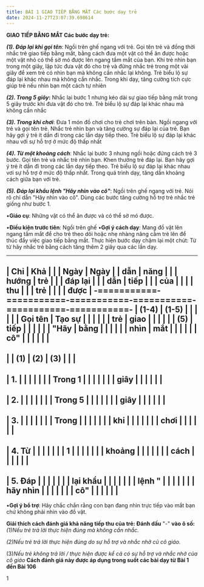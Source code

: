 ```yaml
---
title: BÀI 1 GIAO TIẾP BẰNG MẮT Các bước dạy trẻ
date: 2024-11-27T23:07:39.698614
---
```


**GIAO TIẾP BẰNG MẮT Các bước dạy trẻ:**

***(1). Đáp lại khi gọi tên***: Ngồi trên ghế ngang với trẻ. Gọi tên
trẻ và đồng thời nhắc trẻ giao tiếp bằng mắt, bằng cách đưa một vật có
thể ăn được hoặc một vật nhỏ có thể sờ mó được lên ngang tầm mắt của
bạn. Khi trẻ nhìn bạn trong một giây, lập tức đưa vật đó cho trẻ và
đừng nhắc trẻ trong một vài giây để xem trẻ có nhìn bạn mà không cần
nhắc lại không. Trẻ biểu lộ sự đáp lại khác nhau mà không cần nhắc.
Trong khi dạy, tăng cường tích cực giúp trẻ nếu nhìn bạn một cách tự
nhiên

***(2). Trong 5 giõy*:** Nhắc lại bước 1 nhưng kéo dài sự giao tiếp
bằng mắt trong 5 giây trước khi đưa vật đó cho trẻ. Trẻ biểu lộ sự đáp
lại khác nhau mà không cần nhắc

***(3). Trong khi chơi***: Đưa 1 món đồ chơi cho trẻ chơi trên bàn.
Ngồi ngang với trẻ và gọi tên trẻ. Nhắc trẻ nhìn bạn và tăng cường sự
đáp lại của trẻ. Bạn hãy gợi ý trẻ ít dần đi trong các lần dạy tiếp
theo. Trẻ biểu lộ sự đáp lại khác nhau với sự hỗ trợ ở mức độ thấp
nhất

***(4). Từ một khoảng cách***: Nhắc lại bước 3 nhưng ngồi hoặc đứng
cách trẻ 3 bước. Gọi tên trẻ và nhắc trẻ nhìn bạn. Khen thưởng trẻ đáp
lại. Bạn hãy gợi ý trẻ ít dần đi trong các lần dạy tiếp theo. Trẻ biểu
lộ sự đáp lại khác nhau vơi sự hỗ trợ ở mức độ thấp nhất. Trong quá
trình dạy, tăng dần khoảng cách giữa bạn với trẻ.

***(5). Đáp lại khẩu lệnh "Hãy nhìn vào cô"***: Ngồi trên ghế ngang
với trẻ. Nói rõ chỉ dẫn "Hãy nhìn vào cô". Dùng các bước tăng cường hỗ
trợ trẻ nhắc trẻ giống như bước 1.

•**Giáo cụ**: Những vật có thể ăn được và có thể sờ mó được.

•**Điều kiện trước tiên**: Ngồi trên ghế
•**Gợi ý cách dạy**: Mang đồ vật lên ngang tầm mắt để cho trẻ theo dõi
hoặc nhẹ nhàng nâng cằm trẻ lên để thúc đẩy việc giao tiếp bằng mắt.
Thực hiện bước dạy chậm lại một chút: Từ từ hãy nhắc trẻ bằng cách
tăng thêm 2 giây qua các lần dạy.

-------------------------------------------------------------------------
| **Chỉ     | **Khả   |           |           | **Ngày  | **Ngày  |
| dẫn**     | năng    |           |           | hướng   | trẻ     |
|           | đáp lại |           |           | dẫn**   | tiếp    |
|           | của     |           |           |           | thu     |
|           | trẻ**   |           |           |           | được**  |
-===========-===========-===========-===========-===========-===========-
| **(1-4) | **(1-5) |           |           |           |           |
| Gọi tên | Tạo sự  |           |           |           |           |
| trẻ**  | giao    |           |           |           |           |
| **(5)   | tiếp    |           |           |           |           |
| "Hãy    | bằng    |           |           |           |           |
| nhìn    | mắt**   |           |           |           |           |
| cô"**   |           |           |           |           |           |
-------------------------------------------------------------------------
|           | **(1)**   | **(2)**   | **(3)**   |           |           |
-------------------------------------------------------------------------
| 1.     |           |           |           |           |           |
| Trong 1 |           |           |           |           |           |
| giây    |           |           |           |           |           |
-------------------------------------------------------------------------
| 2.     |           |           |           |           |           |
| Trong 5 |           |           |           |           |           |
| giây    |           |           |           |           |           |
-------------------------------------------------------------------------
| 3.     |           |           |           |           |           |
| Trong   |           |           |           |           |           |
| khi     |           |           |           |           |           |
| chơi    |           |           |           |           |           |
-------------------------------------------------------------------------
| 4. Từ  |           |           |           |           |           |
| 1       |           |           |           |           |           |
| khoảng  |           |           |           |           |           |
| cách    |           |           |           |           |           |
-------------------------------------------------------------------------
| 5. Đáp   |           |           |           |           |           |
| lại khẩu  |           |           |           |           |           |
| lệnh "    |           |           |           |           |           |
| hãy nhìn  |           |           |           |           |           |
| cô"       |           |           |           |           |           |
-------------------------------------------------------------------------

•**Gợi ý bổ trợ**: Hãy chắc chắn rằng con bạn đang nhìn trực tiếp vào
mắt bạn chứ không phải nhìn vào đồ vật.

**Giải thích cách đánh giá khả năng tiếp thu của trẻ: Đánh dấu** "-"
**vào ô số:** *(1)Nếu trẻ trả lời thực hiện đúng mà không cần nhắc.*

*(2)Nếu trẻ trả lời thực hiện đúng do sự hỗ trợ và nhắc nhở củ cô
giáo.*

(3)*Nếu trẻ không trả lời / thực hiện được kể cả có sự hỗ trợ và nhắc
nhở của cô giáo* **Cách đánh giá này được áp dụng trong suốt các bài
dạy từ Bài 1 đến Bài 106**

1

